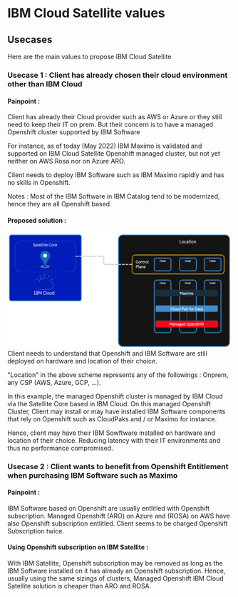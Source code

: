 # IBM Cloud Satellite values
## Usecases
Here are the main values to propose IBM Cloud Satellite 
### Usecase 1 : Client has already chosen their cloud environment other than IBM Cloud


#### Painpoint :
Client has already their Cloud provider such as AWS or Azure or they still need to keep their IT on prem.
But their concern is to have a managed Openshift cluster supported by IBM Software

For instance, as of today (May 2022) IBM Maximo is validated and supported on IBM Cloud Satellite Openshift managed cluster, but not yet neither on AWS Rosa nor on Azure ARO.

Client needs to deploy IBM Software such as IBM Maximo rapidly and has no skills in Openshift.

Notes : Most of the IBM Software in IBM Catalog tend to be modernized, hence they are all Openshift based.

#### Proposed solution :
<img src="usecases_files/satellite1.png">
Client needs to understand that Openshift and IBM Software are still deployed on hardware and location of their choice.

"Location" in the above scheme represents any of the followings : Onprem, any CSP (AWS, Azure, GCP, ...).

In this example, the managed Openshift cluster is managed by IBM Cloud via the Satellite Core based in IBM Cloud.
On this managed Openshift Cluster, Client may install or may have installed IBM Software components that rely on Openshift such as CloudPaks and / or Maximo for instance.

Hence, client may have their IBM Sowftware installed on hardware and location of their choice. Reducing latency with their IT environments and thus no performance compromised.

### Usecase 2 : Client wants to benefit from Openshift Entitlement when purchasing IBM Software such as Maximo

#### Painpoint :
IBM Software based on Openshift are usually entlitled with Openshift subscription. Managed Openshift (ARO) on Azure and (ROSA) on AWS have also Openshift subscription entlitled.
Client seems to be charged Openshift Subscription twice.

#### Using Openshift subscription on IBM Satellite :
With IBM Satellite, Openshift subscription may be removed as long as the IBM Software installed on it has already an Openshift subscription.
Hence, usually using the same sizings of clusters, Managed Openshift IBM Cloud Satellite solution is cheaper than ARO and ROSA.

